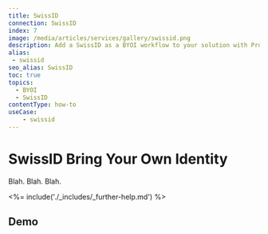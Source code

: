 ```yaml
---
title: SwissID
connection: SwissID
index: 7
image: /media/articles/services/gallery/swissid.png
description: Add a SwissID as a BYOI workflow to your solution with Professional Services custom extensibility.
alias:
 - swissid
seo_alias: SwissID  
toc: true
topics:
  - BYOI
  - SwissID
contentType: how-to
useCase:
    - swissid
---
```

# SwissID Bring Your Own Identity

Blah. Blah. Blah.

<%= include('./_includes/_further-help.md') %>

## Demo



